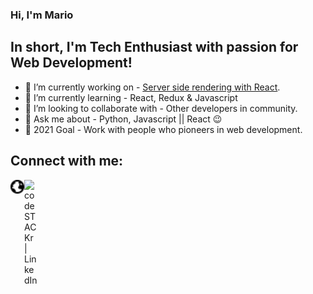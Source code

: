 ### Hi, I'm Mario

## In short, I'm Tech Enthusiast with passion for Web Development!
- 🔭 I’m currently working on - [Server side rendering with React](https://github.com/mariourban83/react-server-side-rendering).
- 🌱 I’m currently learning - React, Redux & Javascript
- 👯 I’m looking to collaborate with - Other developers in community.
- 💬 Ask me about - Python, Javascript || React 😉
- 🥅 2021 Goal - Work with people who pioneers in web development.


## Connect with me:
[<img align="left" alt="codeSTACKr.com" width="22px" src="https://raw.githubusercontent.com/iconic/open-iconic/master/svg/globe.svg" />][website]
[<img align="left" alt="codeSTACKr | LinkedIn" width="22px" src="https://cdn.jsdelivr.net/npm/simple-icons@v3/icons/linkedin.svg" />][linkedin]
<br />

[website]: https://mariourban.net
[linkedin]: https://www.linkedin.com/in/mariourban83/
